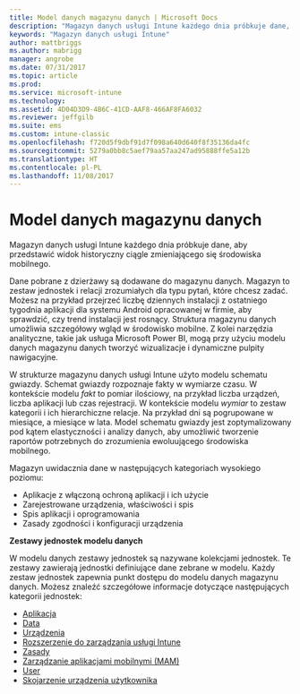 ```yaml
---
title: Model danych magazynu danych | Microsoft Docs
description: "Magazyn danych usługi Intune każdego dnia próbkuje dane, aby przedstawić widok historyczny ciągle zmieniającego się środowiska mobilnego."
keywords: "Magazyn danych usługi Intune"
author: mattbriggs
ms.author: mabrigg
manager: angrobe
ms.date: 07/31/2017
ms.topic: article
ms.prod: 
ms.service: microsoft-intune
ms.technology: 
ms.assetid: 4D04D3D9-4B6C-41CD-AAF8-466AF8FA6032
ms.reviewer: jeffgilb
ms.suite: ems
ms.custom: intune-classic
ms.openlocfilehash: f720d5f9dbf91d7f098a640d640f8f35136da4fc
ms.sourcegitcommit: 5279a0bb8c5aef79aa57aa247ad95888ffe5a12b
ms.translationtype: HT
ms.contentlocale: pl-PL
ms.lasthandoff: 11/08/2017
---
```

# <a name="data-warehouse-data-model"></a>Model danych magazynu danych

Magazyn danych usługi Intune każdego dnia próbkuje dane, aby przedstawić widok historyczny ciągle zmieniającego się środowiska mobilnego.

Dane pobrane z dzierżawy są dodawane do magazynu danych. Magazyn to zestaw jednostek i relacji zrozumiałych dla typu pytań, które chcesz zadać. Możesz na przykład przejrzeć liczbę dziennych instalacji z ostatniego tygodnia aplikacji dla systemu Android opracowanej w firmie, aby sprawdzić, czy trend instalacji jest rosnący. Struktura magazynu danych umożliwia szczegółowy wgląd w środowisko mobilne. Z kolei narzędzia analityczne, takie jak usługa Microsoft Power BI, mogą przy użyciu modelu danych magazynu danych tworzyć wizualizacje i dynamiczne pulpity nawigacyjne.

W strukturze magazynu danych usługi Intune użyto modelu schematu gwiazdy. Schemat gwiazdy rozpoznaje fakty w wymiarze czasu. W kontekście modelu *fakt* to pomiar ilościowy, na przykład liczba urządzeń, liczba aplikacji lub czas rejestracji. W kontekście modelu *wymiar* to zestaw kategorii i ich hierarchiczne relacje. Na przykład dni są pogrupowane w miesiące, a miesiące w lata. Model schematu gwiazdy jest zoptymalizowany pod kątem elastyczności i analizy danych, aby umożliwić tworzenie raportów potrzebnych do zrozumienia ewoluującego środowiska mobilnego.

Magazyn uwidacznia dane w następujących kategoriach wysokiego poziomu:
  -  Aplikacje z włączoną ochroną aplikacji i ich użycie
  -  Zarejestrowane urządzenia, właściwości i spis
  -  Spis aplikacji i oprogramowania
  -  Zasady zgodności i konfiguracji urządzenia

**Zestawy jednostek modelu danych**

W modelu danych zestawy jednostek są nazywane kolekcjami jednostek. Te zestawy zawierają jednostki definiujące dane zebrane w modelu. Każdy zestaw jednostek zapewnia punkt dostępu do modelu danych magazynu danych. Możesz znaleźć szczegółowe informacje dotyczące następujących kategorii jednostek:

  -  [Aplikacja](reports-ref-application.md)
  -  [Data](reports-ref-date.md)
  -  [Urządzenia](reports-ref-devices.md)
  -  [Rozszerzenie do zarządzania usługi Intune](reports-ref-intunemanagementextension.md)
  -  [Zasady](reports-ref-policy.md)
  -  [Zarządzanie aplikacjami mobilnymi (MAM)](reports-ref-mobile-app-management.md)
  -  [User](reports-ref-user.md)
  -  [Skojarzenie urządzenia użytkownika](reports-ref-user-device.md)
